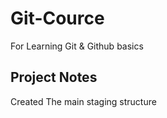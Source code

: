 # Git-Cource
For Learning Git &amp; Github basics 

## Project Notes
Created The main staging structure 
